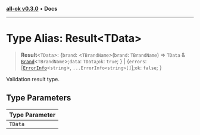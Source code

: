 [**all-ok v0.3.0**](../README.md) • **Docs**

***

# Type Alias: Result\<TData\>

> **Result**\<`TData`\>: \{`brand`: \<`TBrandName`\>(`brand`: `TBrandName`) => `TData` & [`Brand`](Brand.md)\<`TBrandName`\>;`data`: `TData`;`ok`: `true`; \} \| \{`errors`: [[`ErrorInfo`](ErrorInfo.md)\<`string`\>, `...ErrorInfo<string>[]`];`ok`: `false`; \}

Validation result type.

## Type Parameters

| Type Parameter |
| ------ |
| `TData` |
